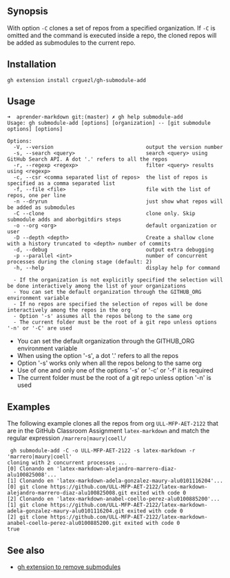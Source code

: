 ## Synopsis

With option `-C` clones a set of repos from a specified organization. 
If `-C` is omitted and the command is executed inside a repo, the cloned repos will be added as submodules to the current repo.

## Installation

```
gh extension install crguezl/gh-submodule-add
```

## Usage

```
➜  aprender-markdown git:(master) ✗ gh help submodule-add
Usage: gh submodule-add [options] [organization] -- [git submodule options] [options]

Options:
  -V, --version                              output the version number
  -s, --search <query>                       search <query> using GitHub Search API. A dot '.' refers to all the repos
  -r, --regexp <regexp>                      filter <query> results using <regexp>
  -c, --csr <comma separated list of repos>  the list of repos is specified as a comma separated list
  -f, --file <file>                          file with the list of repos, one per line
  -n --dryrun                                just show what repos will be added as submodules
  -C --clone                                 clone only. Skip submodule adds and aborbgitdirs steps
  -o --org <org>                             default organization or user
  -D --depth <depth>                         Create a shallow clone with a history truncated to <depth> number of commits
  -d, --debug                                output extra debugging
  -p --parallel <int>                        number of concurrent  processes during the cloning stage (default: 2)
  -h, --help                                 display help for command

  - If the organization is not explicitly specified the selection will be done interactively among the list of your organizations
  - You can set the default organization through the GITHUB_ORG environment variable
  - If no repos are specified the selection of repos will be done interactively among the repos in the org
  - Option '-s' assumes all the repos belong to the same org
  - The current folder must be the root of a git repo unless options '-n' or '-C' are used
```

  - You can set the default organization through the GITHUB_ORG environment variable
  - When using the option '-s', a dot '.' refers to all the repos
  - Option '-s' works only when all the repos belong to the same org
  - Use of one and only one of the options '-s' or '-c'  or '-f' it is required
  - The current folder must be the root of a git repo unless option '-n' is used

## Examples

The following example clones all the repos  from org `ULL-MFP-AET-2122`  that are in the GitHub Classroom Assignment `latex-markdown`  and  match the regular expression `/marrero|maury|coell/`

```
 gh submodule-add -C -o ULL-MFP-AET-2122 -s latex-markdown -r 'marrero|maury|coell'
cloning with 2 concurrent processes ...
[0] Clonando en 'latex-markdown-alejandro-marrero-diaz-alu100825008'...
[1] Clonando en 'latex-markdown-adela-gonzalez-maury-alu0101116204'...
[0] git clone https://github.com/ULL-MFP-AET-2122/latex-markdown-alejandro-marrero-diaz-alu100825008.git exited with code 0
[2] Clonando en 'latex-markdown-anabel-coello-perez-alu0100885200'...
[1] git clone https://github.com/ULL-MFP-AET-2122/latex-markdown-adela-gonzalez-maury-alu0101116204.git exited with code 0
[2] git clone https://github.com/ULL-MFP-AET-2122/latex-markdown-anabel-coello-perez-alu0100885200.git exited with code 0
true
```

## See also

* [gh extension to remove submodules](https://github.com/crguezl/gh-submodule-rm/blob/main/gh-submodule-rm)